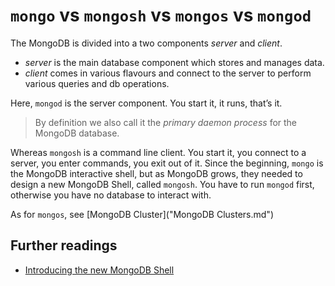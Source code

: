 # `mongo` vs `mongosh` vs `mongos` vs `mongod` 

The MongoDB is divided into a two components *server* and *client*.

* *server* is the main database component which stores and manages data.
* *client* comes in various flavours and connect to the server to perform various queries and db operations.

Here, `mongod` is the server component. You start it, it runs, that’s it.

> By definition we also call it the *primary daemon process* for the MongoDB database.

Whereas `mongosh` is a command line client. You start it, you connect to a server, you enter commands, you exit out of it. Since the beginning, `mongo` is the MongoDB interactive shell, but as MongoDB grows, they needed to design a new MongoDB Shell, called `mongosh`. You have to run `mongod` first, otherwise you have no database to interact with.

As for `mongos`, see [MongoDB Cluster]("MongoDB Clusters.md")

## Further readings

* [
Introducing the new MongoDB Shell](https://www.mongodb.com/blog/post/introducing-the-new-shell)